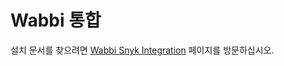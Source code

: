 # Wabbi 통합

설치 문서를 찾으려면 [Wabbi Snyk Integration](https://wabbisoft.com/snyk-wabbi-integration/) 페이지를 방문하십시오.